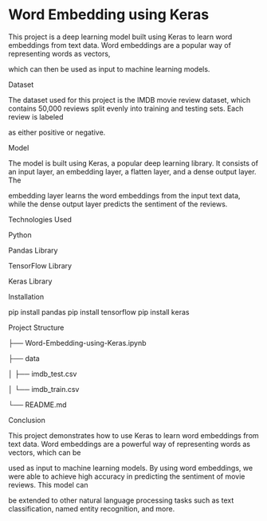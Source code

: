 # Word Embedding using Keras

This project is a deep learning model built using Keras to learn word embeddings from text data. Word embeddings are a popular way of representing words as vectors, 

which can then be used as input to machine learning models.

Dataset

The dataset used for this project is the IMDB movie review dataset, which contains 50,000 reviews split evenly into training and testing sets. Each review is labeled 

as either positive or negative.

Model

The model is built using Keras, a popular deep learning library. It consists of an input layer, an embedding layer, a flatten layer, and a dense output layer. The 

embedding layer learns the word embeddings from the input text data, while the dense output layer predicts the sentiment of the reviews.

Technologies Used

Python

Pandas Library

TensorFlow Library

Keras Library

Installation

pip install pandas
pip install tensorflow
pip install keras

Project Structure

├── Word-Embedding-using-Keras.ipynb

├── data

│   ├── imdb_test.csv

│   └── imdb_train.csv

└── README.md

Conclusion

This project demonstrates how to use Keras to learn word embeddings from text data. Word embeddings are a powerful way of representing words as vectors, which can be 

used as input to machine learning models. By using word embeddings, we were able to achieve high accuracy in predicting the sentiment of movie reviews. This model can 

be extended to other natural language processing tasks such as text classification, named entity recognition, and more.
